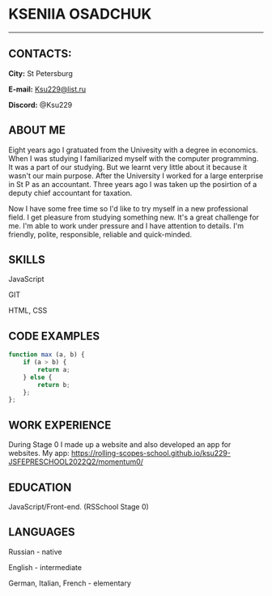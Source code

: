 # KSENIIA OSADCHUK
******
## CONTACTS:
**City:** St Petersburg


**E-mail:** Ksu229@list.ru


**Discord:** @Ksu229
## ABOUT ME
Eight years ago I gratuated from the Univesity with a degree in economics. 
When I was studying I familiarized myself with the computer programming. It was a part of our studying.
But we learnt very little about it because it wasn't our main purpose.
After the University I worked for a large enterprise in St P as an accountant. Three years ago I was taken up the posirtion of a deputy chief accountant for taxation. 


Now I have some free time so I'd like to try myself in a new professional field. I get pleasure from studying something new. It's a great challenge for me. 
I'm able to work under pressure and I have attention to details. I'm friendly, polite, responsible, reliable and quick-minded.
## SKILLS
JavaScript


GIT


HTML, CSS
## CODE EXAMPLES
```JAVASCRIPT
function max (a, b) {
    if (a > b) {
        return a;
    } else {
        return b;
    };
};
```
## WORK EXPERIENCE
During Stage 0 I made up a website and also developed an app for websites.
My app: https://rolling-scopes-school.github.io/ksu229-JSFEPRESCHOOL2022Q2/momentum0/

## EDUCATION

JavaScript/Front-end. (RSSchool Stage 0)

## LANGUAGES

Russian - native


English - intermediate


German, Italian, French - elementary